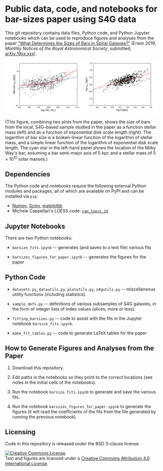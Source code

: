 # Public data, code, and notebooks for bar-sizes paper using S4G data

This git repository contains data files, Python code, and Python Jupyter
notebooks which can be used to reproduce figures and analyses from the
paper ["What Determines the Sizes of Bars in Spiral
Galaxies?"](https://www.mpe.mpg.de/~erwin/temp/s4g_barsizes.pdf) (Erwin
2019, *Monthly Notices of the Royal Astronomical Society*, submitted; [arXiv:19xx.xxx](https://arxiv.org/abs/19xx.xxx)).

<!-- 
The `data/` subdirectory contains text-file tables with various data compilations
and simulation outputs; see the README.md file there for details.
 -->

![Bar sizes](./barsizes_display.png)

(This figure, combining two plots from the paper, shows the size of bars
from the local, S4G-based sample studied in the paper as a function
stellar mass (left) and as a function of exponential disk scale length
(right). The logarithm of bar size is a broken-linear function of the
logarithm of stellar mass, and a simple linear function of the logarithm
of exponential disk scale length. The cyan star in the left-hand panel
shows the location of the Milky Way's bar, assuming a bar semi-major
axis of 5 kpc and a stellar mass of 5 &times; 10<sup>10</sup> solar
masses.)

## Dependencies

The Python code and notebooks require the following external Python modules and packages,
all of which are available on PyPI and can be installed via `pip`:

   * [Numpy](https://www.numpy.org), [Scipy](https://www.scipy.org), [matplotlib](https://matplotlib.org)
   * Michele Cappellari's LOESS code: [`cap_loess_1d`](http://www-astro.physics.ox.ac.uk/~mxc/software/#loess)


## Jupyter Notebooks

There are two Python notebooks:

   * `barsize_fits.ipynb` -- generates (and saves to a text file) various fits

   * `barsizes_figures_for_paper.ipynb` -- generates the figures for the paper


## Python Code

   * `datasets.py`, `datautils.py`, `plotutils.py`, `s4gutils.py` -- miscellaneous utility functions
   (including statistics).
   
   * `sample_defs.py` -- definitions of various subsamples of S4G galaxies, in the
   form of integer lists of index values (slices, more or less).
   
   * `fitting_barsizes.py` -- code to assist with the fits in the Jupyter notebook
   `barsize_fits.ipynb`.

   * `make_fit_tables.py` -- code to generate LaTeX tables for the paper


## How to Generate Figures and Analyses from the Paper

1. Download this repository.

2. Edit paths in the notebooks so they point to the correct locations (see notes
in the initial cells of the notebooks).

3. Run the notebook `barsize_fits.ipynb` to generate and save the various
fits.

4. Run the notebook `barsizes_figures_for_paper.ipynb` to generate the figures
(it will read the coefficients of the fits from the file generated by running the
previous notebook).


## Licensing

Code in this repository is released under the BSD 3-clause license.

<a rel="license" href="http://creativecommons.org/licenses/by/4.0/">
<img alt="Creative Commons License" style="border-width:0" 
src="https://i.creativecommons.org/l/by/4.0/88x31.png" /></a><br />
Text and figures are licensed under a <a rel="license" href="http://creativecommons.org/licenses/by/4.0/">Creative Commons Attribution 4.0 International License</a>.
